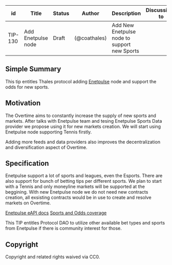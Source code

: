 | id | Title | Status | Author | Description | Discussions to | Created |
| ----------- | ----------- | ----------- | ----------- | ----------- | ----------- | ----------- |
| TIP-130 | Add Enetpulse node| Draft |  (@coathales) | Add New Enetpulse node to support new Sports |  | 2023-02-23

## Simple Summary
This tip entitles Thales protocol adding [Enetpulse](https://enetpulse.com) node and support the odds for new sports.

## Motivation
The  Overtime aims to constantly increase the supply of new sports and markets. After talks with Enetpulse team and  tesing Enetpulse Sports Data provider we propose using it for new markets creation. We will start using Enetpulse node supporting Tennis firstly.

Adding more feeds and data providers also improves the decentralization and diversification aspect of Overtime.


## Specification
Enetpulse support a lot of sports and leagues, even the Esports. There are also support for bunch of betting tips per different sports.
We plan to start with a Tennis and only moneyline markets will be supported at the beggining.
With new Enetpulse node we do not need new contracts creation, all exsisting contracts would be in use to create and resolve markets on Overtime.

[Enetpulse eAPI docs](https://eclient.enetpulse.com/documentation/eapi)
[Sports and Odds coverage](https://eclient.enetpulse.com/coverage/odds/sport/1/odds_provider/MTU0)

This TIP entitles Protocol DAO to utilize other available bet types and sports from Enetpulse if there is community interest for those.


## Copyright

Copyright and related rights waived via CC0.
